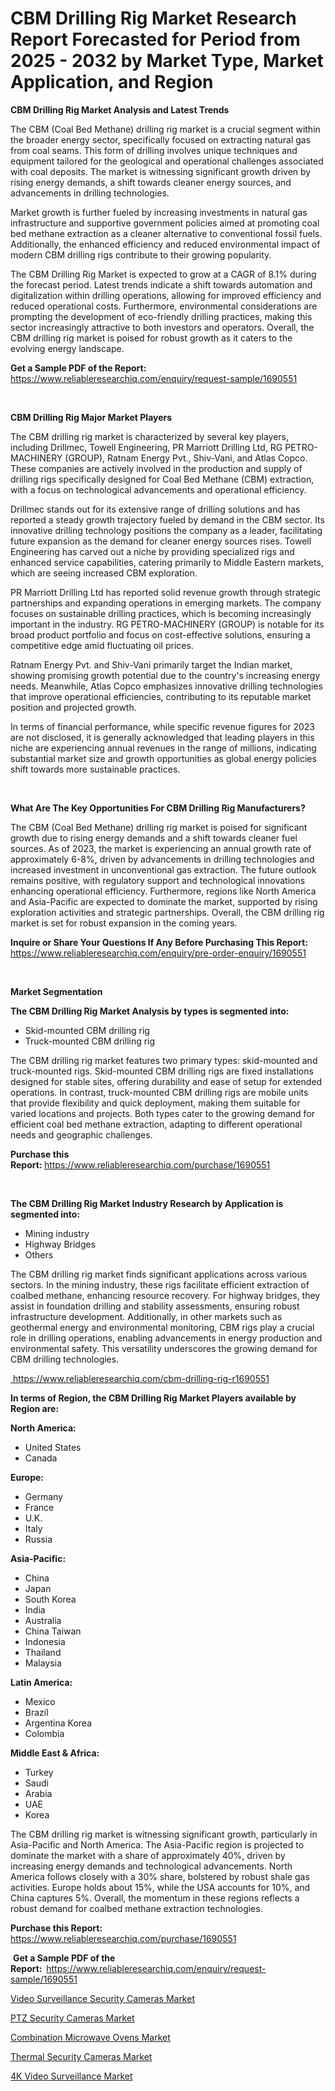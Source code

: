 <p><h1>CBM Drilling Rig Market Research Report Forecasted for Period from 2025 -  2032 by Market Type, Market Application, and Region</h1></p><p><strong>CBM Drilling Rig Market Analysis and Latest Trends</strong></p>
<p><p>The CBM (Coal Bed Methane) drilling rig market is a crucial segment within the broader energy sector, specifically focused on extracting natural gas from coal seams. This form of drilling involves unique techniques and equipment tailored for the geological and operational challenges associated with coal deposits. The market is witnessing significant growth driven by rising energy demands, a shift towards cleaner energy sources, and advancements in drilling technologies.</p><p>Market growth is further fueled by increasing investments in natural gas infrastructure and supportive government policies aimed at promoting coal bed methane extraction as a cleaner alternative to conventional fossil fuels. Additionally, the enhanced efficiency and reduced environmental impact of modern CBM drilling rigs contribute to their growing popularity.</p><p>The CBM Drilling Rig Market is expected to grow at a CAGR of 8.1% during the forecast period. Latest trends indicate a shift towards automation and digitalization within drilling operations, allowing for improved efficiency and reduced operational costs. Furthermore, environmental considerations are prompting the development of eco-friendly drilling practices, making this sector increasingly attractive to both investors and operators. Overall, the CBM drilling rig market is poised for robust growth as it caters to the evolving energy landscape.</p></p>
<p><strong>Get a Sample PDF of the Report:&nbsp;</strong> <a href="https://www.reliableresearchiq.com/enquiry/request-sample/1690551?utm_campaign=103&utm_medium=2&utm_source=Github&utm_content=ia&utm_term=18022025&utm_id=cbm-drilling-rig">https://www.reliableresearchiq.com/enquiry/request-sample/1690551</a></p>
<p>&nbsp;</p>
<p><strong>CBM Drilling Rig Major Market Players</strong></p>
<p><p>The CBM drilling rig market is characterized by several key players, including Drillmec, Towell Engineering, PR Marriott Drilling Ltd, RG PETRO-MACHINERY (GROUP), Ratnam Energy Pvt., Shiv-Vani, and Atlas Copco. These companies are actively involved in the production and supply of drilling rigs specifically designed for Coal Bed Methane (CBM) extraction, with a focus on technological advancements and operational efficiency.</p><p>Drillmec stands out for its extensive range of drilling solutions and has reported a steady growth trajectory fueled by demand in the CBM sector. Its innovative drilling technology positions the company as a leader, facilitating future expansion as the demand for cleaner energy sources rises. Towell Engineering has carved out a niche by providing specialized rigs and enhanced service capabilities, catering primarily to Middle Eastern markets, which are seeing increased CBM exploration.</p><p>PR Marriott Drilling Ltd has reported solid revenue growth through strategic partnerships and expanding operations in emerging markets. The company focuses on sustainable drilling practices, which is becoming increasingly important in the industry. RG PETRO-MACHINERY (GROUP) is notable for its broad product portfolio and focus on cost-effective solutions, ensuring a competitive edge amid fluctuating oil prices.</p><p>Ratnam Energy Pvt. and Shiv-Vani primarily target the Indian market, showing promising growth potential due to the country's increasing energy needs. Meanwhile, Atlas Copco emphasizes innovative drilling technologies that improve operational efficiencies, contributing to its reputable market position and projected growth.</p><p>In terms of financial performance, while specific revenue figures for 2023 are not disclosed, it is generally acknowledged that leading players in this niche are experiencing annual revenues in the range of millions, indicating substantial market size and growth opportunities as global energy policies shift towards more sustainable practices.</p></p>
<p>&nbsp;</p>
<p><strong>What Are The Key Opportunities For CBM Drilling Rig Manufacturers?</strong></p>
<p><p>The CBM (Coal Bed Methane) drilling rig market is poised for significant growth due to rising energy demands and a shift towards cleaner fuel sources. As of 2023, the market is experiencing an annual growth rate of approximately 6-8%, driven by advancements in drilling technologies and increased investment in unconventional gas extraction. The future outlook remains positive, with regulatory support and technological innovations enhancing operational efficiency. Furthermore, regions like North America and Asia-Pacific are expected to dominate the market, supported by rising exploration activities and strategic partnerships. Overall, the CBM drilling rig market is set for robust expansion in the coming years.</p></p>
<p><strong>Inquire or Share Your Questions If Any Before Purchasing This Report:</strong> <a href="https://www.reliableresearchiq.com/enquiry/pre-order-enquiry/1690551?utm_campaign=103&utm_medium=2&utm_source=Github&utm_content=ia&utm_term=18022025&utm_id=cbm-drilling-rig">https://www.reliableresearchiq.com/enquiry/pre-order-enquiry/1690551</a></p>
<p>&nbsp;</p>
<p><strong>Market Segmentation</strong></p>
<p><strong>The CBM Drilling Rig Market Analysis by types is segmented into:</strong></p>
<p><ul><li>Skid-mounted CBM drilling rig</li><li>Truck-mounted CBM drilling rig</li></ul></p>
<p><p>The CBM drilling rig market features two primary types: skid-mounted and truck-mounted rigs. Skid-mounted CBM drilling rigs are fixed installations designed for stable sites, offering durability and ease of setup for extended operations. In contrast, truck-mounted CBM drilling rigs are mobile units that provide flexibility and quick deployment, making them suitable for varied locations and projects. Both types cater to the growing demand for efficient coal bed methane extraction, adapting to different operational needs and geographic challenges.</p></p>
<p><strong>Purchase this Report:&nbsp;</strong><a href="https://www.reliableresearchiq.com/purchase/1690551?utm_campaign=103&utm_medium=2&utm_source=Github&utm_content=ia&utm_term=18022025&utm_id=cbm-drilling-rig">https://www.reliableresearchiq.com/purchase/1690551</a></p>
<p>&nbsp;</p>
<p><strong>The CBM Drilling Rig Market Industry Research by Application is segmented into:</strong></p>
<p><ul><li>Mining industry</li><li>Highway Bridges</li><li>Others</li></ul></p>
<p><p>The CBM drilling rig market finds significant applications across various sectors. In the mining industry, these rigs facilitate efficient extraction of coalbed methane, enhancing resource recovery. For highway bridges, they assist in foundation drilling and stability assessments, ensuring robust infrastructure development. Additionally, in other markets such as geothermal energy and environmental monitoring, CBM rigs play a crucial role in drilling operations, enabling advancements in energy production and environmental safety. This versatility underscores the growing demand for CBM drilling technologies.</p></p>
<p><a href="https://www.reliableresearchiq.com/cbm-drilling-rig-r1690551?utm_campaign=103&utm_medium=2&utm_source=Github&utm_content=ia&utm_term=18022025&utm_id=cbm-drilling-rig">&nbsp;https://www.reliableresearchiq.com/cbm-drilling-rig-r1690551</a></p>
<p><strong>In terms of Region, the CBM Drilling Rig Market Players available by Region are:</strong></p>
<p>
    <p> <strong> North America: </strong>
        <ul>
            <li>United States</li>
            <li>Canada</li>
        </ul>
        </p> 
    <p> <strong> Europe: </strong>
        <ul>
            <li>Germany</li>
            <li>France</li>
            <li>U.K.</li>
            <li>Italy</li>
            <li>Russia</li>
        </ul>
        </p> 
    <p> <strong> Asia-Pacific: </strong>
        <ul>
            <li>China</li>
            <li>Japan</li>
            <li>South Korea</li>
            <li>India</li>
            <li>Australia</li>
            <li>China Taiwan</li>
            <li>Indonesia</li>
            <li>Thailand</li>
            <li>Malaysia</li>
        </ul>
        </p> 
    <p> <strong> Latin America: </strong>
        <ul>
            <li>Mexico</li>
            <li>Brazil</li>
            <li>Argentina Korea</li>
            <li>Colombia</li>
        </ul>
        </p> 
    <p> <strong> Middle East & Africa: </strong>
        <ul>
            <li>Turkey</li>
            <li>Saudi</li>
            <li>Arabia</li>
            <li>UAE</li>
            <li>Korea</li>
        </ul>
    </p>
    </p>
<p><p>The CBM drilling rig market is witnessing significant growth, particularly in Asia-Pacific and North America. The Asia-Pacific region is projected to dominate the market with a share of approximately 40%, driven by increasing energy demands and technological advancements. North America follows closely with a 30% share, bolstered by robust shale gas activities. Europe holds about 15%, while the USA accounts for 10%, and China captures 5%. Overall, the momentum in these regions reflects a robust demand for coalbed methane extraction technologies.</p></p>
<p><strong>Purchase this Report: </strong><a href="https://www.reliableresearchiq.com/purchase/1690551?utm_campaign=103&utm_medium=2&utm_source=Github&utm_content=ia&utm_term=18022025&utm_id=cbm-drilling-rig">https://www.reliableresearchiq.com/purchase/1690551</a></p>
<p>&nbsp;<strong>Get a Sample PDF of the Report:&nbsp;&nbsp;</strong><a href="https://www.reliableresearchiq.com/enquiry/request-sample/1690551?utm_campaign=103&utm_medium=2&utm_source=Github&utm_content=ia&utm_term=18022025&utm_id=cbm-drilling-rig">https://www.reliableresearchiq.com/enquiry/request-sample/1690551</a></p>
<p><strong></strong></p>
<p><p><a href="https://github.com/huelarnzeba29/Market-Research-Report-List-1/blob/main/video-surveillance-security-cameras-market.md?utm_campaign=103&utm_medium=2&utm_source=Github&utm_content=ia&utm_term=18022025&utm_id=cbm-drilling-rig">Video Surveillance Security Cameras Market</a></p><p><a href="https://github.com/cachuhashieb/Market-Research-Report-List-1/blob/main/ptz-security-cameras-market.md?utm_campaign=103&utm_medium=2&utm_source=Github&utm_content=ia&utm_term=18022025&utm_id=cbm-drilling-rig">PTZ Security Cameras Market</a></p><p><a href="https://github.com/kmettjanksj7/Market-Research-Report-List-1/blob/main/combination-microwave-ovens-market.md?utm_campaign=103&utm_medium=2&utm_source=Github&utm_content=ia&utm_term=18022025&utm_id=cbm-drilling-rig">Combination Microwave Ovens Market</a></p><p><a href="https://github.com/ypumgtoivo/Market-Research-Report-List-1/blob/main/thermal-security-cameras-market.md?utm_campaign=103&utm_medium=2&utm_source=Github&utm_content=ia&utm_term=18022025&utm_id=cbm-drilling-rig">Thermal Security Cameras Market</a></p><p><a href="https://github.com/bedelibekwe58/Market-Research-Report-List-1/blob/main/4k-video-surveillance-market.md?utm_campaign=103&utm_medium=2&utm_source=Github&utm_content=ia&utm_term=18022025&utm_id=cbm-drilling-rig">4K Video Surveillance Market</a></p></p>